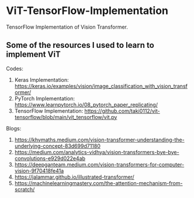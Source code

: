 # ViT-TensorFlow-Implementation
TensorFlow Implementation of Vision Transformer.

## Some of the resources I used to learn to implement ViT

Codes:
1. Keras Implementation: https://keras.io/examples/vision/image_classification_with_vision_transformer/
2. PyTorch Implementation: https://www.learnpytorch.io/08_pytorch_paper_replicating/
3. TensorFlow Implementation: https://github.com/taki0112/vit-tensorflow/blob/main/vit_tensorflow/vit.py

Blogs:
1. https://khvmaths.medium.com/vision-transformer-understanding-the-underlying-concept-83d699d71180
2. https://medium.com/analytics-vidhya/vision-transformers-bye-bye-convolutions-e929d022e4ab
3. https://deepganteam.medium.com/vision-transformers-for-computer-vision-9f70418fe41a
4. https://jalammar.github.io/illustrated-transformer/
5. https://machinelearningmastery.com/the-attention-mechanism-from-scratch/


